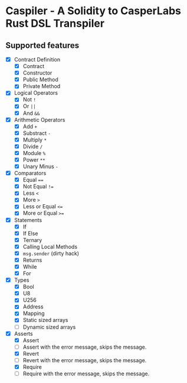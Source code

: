 # Caspiler - A Solidity to CasperLabs Rust DSL Transpiler

## Supported features

- [x] Contract Definition
    - [x] Contract
    - [x] Constructor
    - [x] Public Method
    - [x] Private Method
- [x] Logical Operators
    - [x] Not `!`
	- [x] Or `||`
    - [x] And `&&`
- [x] Arithmetic Operators
    - [x] Add `+`
    - [x] Substract `-`
    - [x] Multiply `*`
    - [x] Divide `/`
    - [x] Module `%`
    - [x] Power `**`
    - [x] Unary Minus `-`
- [x] Comparators
    - [x] Equal `==`
    - [x] Not Equal `!=`
    - [x] Less `<`
    - [x] More `>`
    - [x] Less or Equal `<=`
    - [x] More or Equal `>=`
- [x] Statements
    - [x] If
    - [x] If Else
    - [x] Ternary
    - [x] Calling Local Methods
    - [x] `msg.sender` (dirty hack)
    - [x] Returns
    - [x] While
    - [x] For
- [x] Types
    - [x] Bool
    - [x] U8
    - [x] U256
    - [x] Address
    - [x] Mapping
    - [x] Static sized arrays
    - [ ] Dynamic sized arrays
- [x] Asserts
    - [x] Assert
    - [ ] Assert with the error message, skips the message.
    - [x] Revert
    - [ ] Revert with the error message, skips the message.
    - [x] Require
    - [ ] Require with the error message, skips the message.

